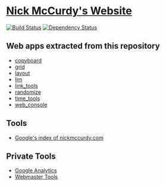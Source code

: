 # [Nick McCurdy's Website](http://nickmccurdy.com/)
[![Build Status](https://travis-ci.org/nickmccurdy/nickmccurdy.github.io.svg)](https://travis-ci.org/nickmccurdy/nickmccurdy.github.io)
[![Dependency Status](https://gemnasium.com/badges/github.com/nickmccurdy/nickmccurdy.github.io.svg)](https://gemnasium.com/github.com/nickmccurdy/nickmccurdy.github.io)

## Web apps extracted from this repository
- [copyboard](https://github.com/nickmccurdy/copyboard)
- [grid](https://github.com/nickmccurdy/grid)
- [layout](https://github.com/nickmccurdy/layout)
- [lim](https://github.com/nickmccurdy/lim)
- [link_tools](https://github.com/nickmccurdy/link_tools)
- [randomize](https://github.com/nickmccurdy/randomize)
- [time_tools](https://github.com/nickmccurdy/time_tools)
- [web_console](https://github.com/nickmccurdy/web_console)

## Tools
- [Google's index of nickmccurdy.com](https://www.google.com/search?q=site%3Anickmccurdy.com)

## Private Tools
- [Google Analytics](https://www.google.com/analytics)
- [Webmaster Tools](https://www.google.com/webmasters/tools)
